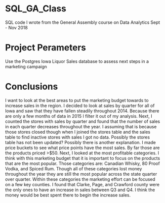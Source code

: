 # SQL_GA_Class

SQL code I wrote from the General Assembly course on Data Analytics Sept - Nov 2018

# Project Perameters

Use the Postgres Iowa Liquor Sales database to assess next steps in a marketing campaign 

# Conclusions

I want to look at the best areas to put the marketing budget towards to increase sales in the region. I decided to look at sales by quarter for all of Iowa and saw that they have fallen steadily throughout 2014. Because there are only a few months of data in 2015 I filter it out of my analysis. 
Next, I counted the stores with sales by quarter and found that the number of sales in each quarter decreases throughout the year. I assuming that is because those stores closed though when I joined the stores table and the sales table to find inactive stores with sales I got no data. Possibly the stores table has not been updated? Possibly there is another explanation.
I made price buckets to see what price points have the most sales. By far those are the products priced >$50. Next, I looked at the most profitable categories. I think with this marketing budget that it is important to focus on the products that are the most popular. Those categories are: Canadian Whisky, 80 Proof Vodka, and Spiced Rum. Though all of these categories lost money throughout the year they are still the most popular across the state quarter over quarter.
Within these categories the marketing effort can be focused on a few key counties. I found that Clarke, Page, and Crawford county were the only ones to have an increase in sales between Q3 and Q4. I think the money would be best spent there to begin the increase sales. 

